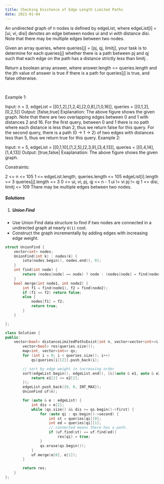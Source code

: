 ```yaml
---
title: Checking Existence of Edge Length Limited Paths
date: 2021-01-04
---
```

An undirected graph of n nodes is defined by edgeList, where edgeList[i] = [ui, vi, disi] denotes an edge between nodes ui and vi with distance disi. Note that there may be multiple edges between two nodes.

Given an array queries, where queries[j] = [pj, qj, limitj], your task is to determine for each queries[j] whether there is a path between pj and qj such that each edge on the path has a distance strictly less than limitj .

Return a boolean array answer, where answer.length == queries.length and the jth value of answer is true if there is a path for queries[j] is true, and false otherwise.

 

Example 1:


Input: n = 3, edgeList = [[0,1,2],[1,2,4],[2,0,8],[1,0,16]], queries = [[0,1,2],[0,2,5]]
Output: [false,true]
Explanation: The above figure shows the given graph. Note that there are two overlapping edges between 0 and 1 with distances 2 and 16.
For the first query, between 0 and 1 there is no path where each distance is less than 2, thus we return false for this query.
For the second query, there is a path (0 -> 1 -> 2) of two edges with distances less than 5, thus we return true for this query.
Example 2:


Input: n = 5, edgeList = [[0,1,10],[1,2,5],[2,3,9],[3,4,13]], queries = [[0,4,14],[1,4,13]]
Output: [true,false]
Exaplanation: The above figure shows the given graph.
 

Constraints:

2 <= n <= 105
1 <= edgeList.length, queries.length <= 105
edgeList[i].length == 3
queries[j].length == 3
0 <= ui, vi, pj, qj <= n - 1
ui != vi
pj != qj
1 <= disi, limitj <= 109
There may be multiple edges between two nodes.

##### Solutions

1. ##### Union Find

- Use Union Find data structure to find if two nodes are connected in a undirected graph at nearly `O(1)` cost.
- Construct the graph incrementally by adding edges with increasing edge weight.

```cpp
struct UnionFind {
    vector<int> nodes;
    UnionFind(int k) : nodes(k) {
        iota(nodes.begin(), nodes.end(), 0);
    }
    int find(int node) {
        return (nodes[node] == node) ? node : (nodes[node] = find(nodes[node]));
    }
    bool merge(int node1, int node2) {
        int f1 = find(node1), f2 = find(node2);
        if (f1 == f2) return false;
        else {
            nodes[f1] = f2;
            return true;
        }
    }

};

class Solution {
public:
    vector<bool> distanceLimitedPathsExist(int n, vector<vector<int>>& edgeList, vector<vector<int>>& queries) {
        vector<bool> res(queries.size());
        map<int, vector<int>> qs;
        for (int i = 0; i < queries.size(); i++)
            qs[queries[i][2]].push_back(i);

        // sort by edge weight in increasing order
        sort(edgeList.begin(), edgeList.end(), [&](auto & e1, auto & e2) {
            return e1[2] <= e2[2];
        });
        edgeList.push_back({0, 0, INT_MAX});
        UnionFind uf(n);

        for (auto & e : edgeList) {
            int dis = e[2];
            while (qs.size() && dis >= qs.begin()->first) {
                for (auto qi : qs.begin()->second) {
                    int st = queries[qi][0];
                    int ed = queries[qi][1];
                    // connected means there has a path.
                    if (uf.find(st) == uf.find(ed))
                        res[qi] = true;
                }
                qs.erase(qs.begin());
            }
            uf.merge(e[0], e[1]);
        }

        return res;
    }
};
```